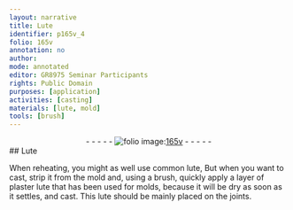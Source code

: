 ```yaml
---
layout: narrative
title: Lute
identifier: p165v_4
folio: 165v
annotation: no
author:
mode: annotated
editor: GR8975 Seminar Participants
rights: Public Domain
purposes: [application]
activities: [casting]
materials: [lute, mold]
tools: [brush]
---
```


 <div class="folio" align="center">- - - - - <a href="http://gallica.bnf.fr/ark:/12148/btv1b10500001g/f336.image" target="_blank"><img src="https://cu-mkp.github.io/GR8975-edition/assets/photo-icon.png" alt="folio image: " style="display:inline-block; margin-bottom:-3px;"/>165v</a> - - - - - </div> 
## Lute

 
When reheating, you might as well use common <span class="material">lute</span>, <span class="activity">But when you want to cast, strip it from the <span class="material">mold</span> and, using a <span class="tool">brush</span>, quickly apply a layer of plaster <span class="material">lute</span> that has been used for molds, because it will be dry as soon as it settles, and cast. This <span class="material">lute</span> should be mainly placed on the joints.</span>
 